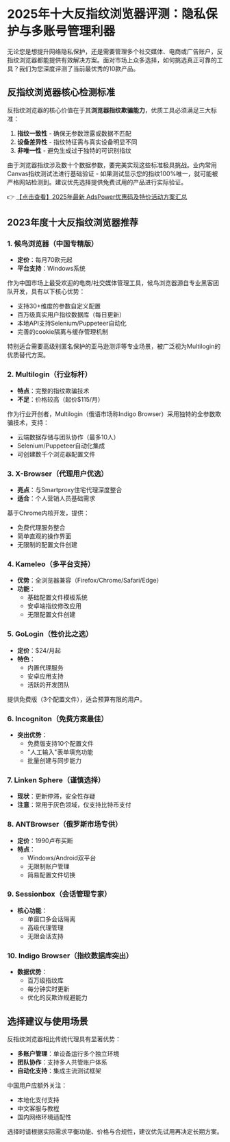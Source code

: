 # 2025年十大反指纹浏览器评测：隐私保护与多账号管理利器

无论您是想提升网络隐私保护，还是需要管理多个社交媒体、电商或广告账户，反指纹浏览器都能提供有效解决方案。面对市场上众多选择，如何挑选真正可靠的工具？我们为您深度评测了当前最优秀的10款产品。

## 反指纹浏览器核心检测标准

反指纹浏览器的核心价值在于其**浏览器指纹欺骗能力**，优质工具必须满足三大标准：

1. **指纹一致性** - 确保无参数泄露或数据不匹配
2. **设备差异性** - 指纹特征需与真实设备明显不同
3. **非唯一性** - 避免生成过于独特的可识别指纹

由于浏览器指纹涉及数十个数据参数，要完美实现这些标准极具挑战。业内常用Canvas指纹测试法进行基础验证 - 如果测试显示您的指纹100%唯一，就可能被严格网站检测到。建议优先选择提供免费试用的产品进行实际验证。

👉 [【点击查看】2025年最新 AdsPower优惠码及特价活动方案汇总](https://bit.ly/adspower_free)

## 2023年度十大反指纹浏览器推荐

### 1. 候鸟浏览器（中国专精版）
- **定价**：每月70欧元起
- **平台支持**：Windows系统

作为中国市场上最受欢迎的电商/社交媒体管理工具，候鸟浏览器源自专业黑客团队开发，具有以下核心优势：

- 支持30+维度的参数自定义配置
- 百万级真实用户指纹数据库（每日更新）
- 本地API支持Selenium/Puppeteer自动化
- 完善的cookie隔离与缓存管理机制

特别适合需要高级别匿名保护的亚马逊测评等专业场景，被广泛视为Multilogin的优质替代方案。

### 2. Multilogin（行业标杆）
- **特点**：完整的指纹欺骗技术
- **不足**：价格较高（起价$115/月）

作为行业开创者，Multilogin（俄语市场称Indigo Browser）采用独特的全参数欺骗技术，支持：
- 云端数据存储与团队协作（最多10人）
- Selenium/Puppeteer自动化集成
- 可创建数千个浏览器配置文件

### 3. X-Browser（代理用户优选）
- **亮点**：与Smartproxy住宅代理深度整合
- **适合**：个人营销人员基础需求

基于Chrome内核开发，提供：
- 免费代理服务整合
- 简单直观的操作界面
- 无限制的配置文件创建

### 4. Kameleo（多平台支持）
- **优势**：全浏览器兼容（Firefox/Chrome/Safari/Edge）
- **功能**：
  - 基础配置文件模板系统
  - 安卓端指纹修改应用
  - 无限配置文件创建

### 5. GoLogin（性价比之选）
- **定价**：$24/月起
- **特色**：
  - 内置代理服务
  - 安卓应用支持
  - 活跃的开发团队

提供免费版（3个配置文件），适合预算有限的用户。

### 6. Incogniton（免费方案最佳）
- **突出优势**：
  - 免费版支持10个配置文件
  - "人工输入"表单填充功能
  - 批量创建与同步能力

### 7. Linken Sphere（谨慎选择）
- **现状**：更新停滞，安全性存疑
- **注意**：常用于灰色领域，仅支持比特币支付

### 8. ANTBrowser（俄罗斯市场专供）
- **定价**：1990卢布买断
- **特点**：
  - Windows/Android双平台
  - 无限制账户管理
  - 简易配置文件切换

### 9. Sessionbox（会话管理专家）
- **核心功能**：
  - 单窗口多会话隔离
  - 高级代理管理
  - 无限会话支持

### 10. Indigo Browser（指纹数据库突出）
- **数据优势**：
  - 百万级指纹库
  - 每分钟实时更新
  - 优化的反欺诈规避能力

## 选择建议与使用场景

反指纹浏览器相比传统代理具有显著优势：
- **多账户管理**：单设备运行多个独立环境
- **团队协作**：支持多人共管账户体系
- **自动化支持**：集成主流测试框架

中国用户应额外关注：
- 本地化支付支持
- 中文客服与教程
- 国内网络环境适配性

选择时请根据实际需求平衡功能、价格与合规性，建议优先试用再决定长期方案。